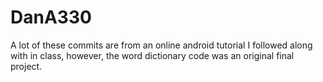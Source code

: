 # DanA330
A lot of these commits are from an online android tutorial I followed along with in class, however, the word dictionary code was an original final project.
